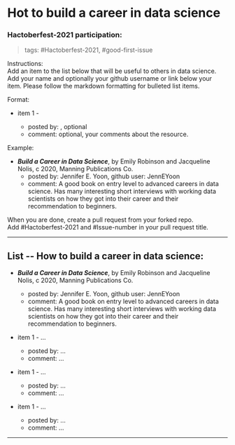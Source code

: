# Hot to build a career in data science  


### Hactoberfest-2021 participation:

> tags:  \#Hactoberfest-2021, \#good-first-issue  

Instructions:  
Add an item to the list below that will be useful to others in data science.  Add your name and optionally your github username or link below your item.  Please follow the markdown formatting for bulleted list items.  

Format:  

  * item 1 - <resource name and link>
      - posted by: <your name>, optional <your github username or link>  
      - comment: optional, your comments about the resource.  

Example:  
  * ***Build a Career in Data Science***, by Emily Robinson and Jacqueline Nolis, c 2020, Manning Publications Co.  
      - posted by: Jennifer E. Yoon, github user: JennEYoon  
      - comment: A good book on entry level to advanced careers in data science. Has many interesting short interviews with working data scientists on how they got into their career and their recommendation to beginners.   

When you are done, create a pull request from your forked repo.  
Add #Hactoberfest-2021 and #Issue-number in your pull request title.  


-----  

## List -- How to build a career in data science: 

  * ***Build a Career in Data Science***, by Emily Robinson and Jacqueline Nolis, c 2020, Manning Publications Co.  
      - posted by: Jennifer E. Yoon, github user: JennEYoon  
      - comment: A good book on entry level to advanced careers in data science. Has many interesting short interviews with working data scientists on how they got into their career and their recommendation to beginners.   

  * item 1 - ... 
      - posted by: ...    
      - comment: ...  


  * item 1 - ... 
      - posted by: ...    
      - comment: ...  


  * item 1 - ... 
      - posted by: ...    
      - comment: ...  







------  
<eof>  
